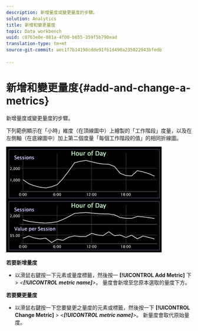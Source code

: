 ```yaml
---
description: 新增量度或變更量度的步驟。
solution: Analytics
title: 新增和變更量度
topic: Data workbench
uuid: c0763e0e-081a-4f00-b655-359f5b790ead
translation-type: tm+mt
source-git-commit: aec1f7b14198cdde91f61d490a235022943bfedb

---
```



# 新增和變更量度{#add-and-change-a-metrics}

新增量度或變更量度的步驟。

下列範例顯示在「小時」維度（在頂線圖中）上繪製的「工作階段」度量，以及在左側軸（在底線圖中）加上第二個度量「每個工作階段的值」的相同折線圖。

![](assets/vis_Line_AddMetric.png)

**若要新增量度**

* 以滑鼠右鍵按一下元素或量度標籤，然後按一 **[!UICONTROL Add Metric]** 下> *&lt;**[!UICONTROL metric name]**>*。 量度會新增至您原本選取的量度下方。

**若要變更量度**

* 以滑鼠右鍵按一下您要變更之量度的元素或標籤，然後按一下 **[!UICONTROL Change Metric]** > *&lt;**[!UICONTROL metric name]**>*。 新量度會取代原始量度。

